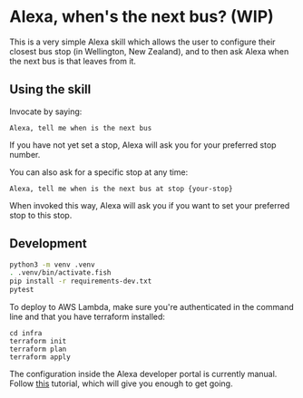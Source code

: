 # Alexa, when's the next bus? (WIP) #

This is a very simple Alexa skill which allows the user to configure their closest bus stop (in Wellington, New Zealand), and to then ask Alexa when the next bus is that leaves from it.

## Using the skill ##

Invocate by saying:

```
Alexa, tell me when is the next bus
```

If you have not yet set a stop, Alexa will ask you for your preferred stop number.

You can also ask for a specific stop at any time:

```
Alexa, tell me when is the next bus at stop {your-stop}
```

When invoked this way, Alexa will ask you if you want to set your preferred stop to this stop.


## Development ##

```bash
python3 -m venv .venv
. .venv/bin/activate.fish
pip install -r requirements-dev.txt
pytest
```

To deploy to AWS Lambda, make sure you're authenticated in the command line and that you have terraform installed:

```
cd infra
terraform init
terraform plan
terraform apply
```

The configuration inside the Alexa developer portal is currently manual. Follow [this](https://developer.amazon.com/alexa-skills-kit/tutorials/fact-skill-1) tutorial, which will give you enough to get going.

